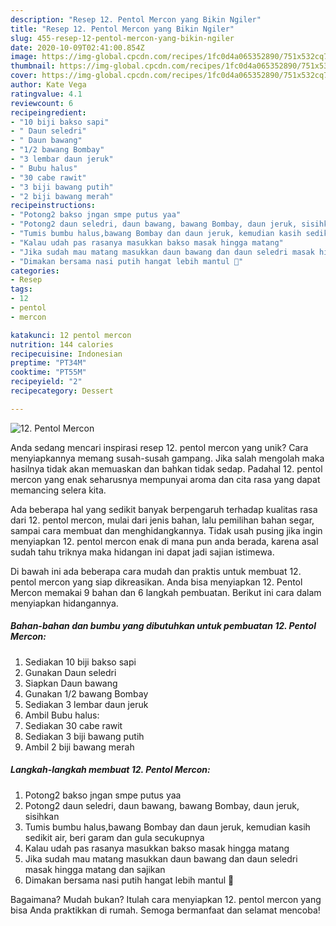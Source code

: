 ```yaml
---
description: "Resep 12. Pentol Mercon yang Bikin Ngiler"
title: "Resep 12. Pentol Mercon yang Bikin Ngiler"
slug: 455-resep-12-pentol-mercon-yang-bikin-ngiler
date: 2020-10-09T02:41:00.854Z
image: https://img-global.cpcdn.com/recipes/1fc0d4a065352890/751x532cq70/12-pentol-mercon-foto-resep-utama.jpg
thumbnail: https://img-global.cpcdn.com/recipes/1fc0d4a065352890/751x532cq70/12-pentol-mercon-foto-resep-utama.jpg
cover: https://img-global.cpcdn.com/recipes/1fc0d4a065352890/751x532cq70/12-pentol-mercon-foto-resep-utama.jpg
author: Kate Vega
ratingvalue: 4.1
reviewcount: 6
recipeingredient:
- "10 biji bakso sapi"
- " Daun seledri"
- " Daun bawang"
- "1/2 bawang Bombay"
- "3 lembar daun jeruk"
- " Bubu halus"
- "30 cabe rawit"
- "3 biji bawang putih"
- "2 biji bawang merah"
recipeinstructions:
- "Potong2 bakso jngan smpe putus yaa"
- "Potong2 daun seledri, daun bawang, bawang Bombay, daun jeruk, sisihkan"
- "Tumis bumbu halus,bawang Bombay dan daun jeruk, kemudian kasih sedikit air, beri garam dan gula secukupnya"
- "Kalau udah pas rasanya masukkan bakso masak hingga matang"
- "Jika sudah mau matang masukkan daun bawang dan daun seledri masak hingga matang dan sajikan"
- "Dimakan bersama nasi putih hangat lebih mantul 🤤"
categories:
- Resep
tags:
- 12
- pentol
- mercon

katakunci: 12 pentol mercon 
nutrition: 144 calories
recipecuisine: Indonesian
preptime: "PT34M"
cooktime: "PT55M"
recipeyield: "2"
recipecategory: Dessert

---
```



![12. Pentol Mercon](https://img-global.cpcdn.com/recipes/1fc0d4a065352890/751x532cq70/12-pentol-mercon-foto-resep-utama.jpg)

Anda sedang mencari inspirasi resep 12. pentol mercon yang unik? Cara menyiapkannya memang susah-susah gampang. Jika salah mengolah maka hasilnya tidak akan memuaskan dan bahkan tidak sedap. Padahal 12. pentol mercon yang enak seharusnya mempunyai aroma dan cita rasa yang dapat memancing selera kita.

Ada beberapa hal yang sedikit banyak berpengaruh terhadap kualitas rasa dari 12. pentol mercon, mulai dari jenis bahan, lalu pemilihan bahan segar, sampai cara membuat dan menghidangkannya. Tidak usah pusing jika ingin menyiapkan 12. pentol mercon enak di mana pun anda berada, karena asal sudah tahu triknya maka hidangan ini dapat jadi sajian istimewa.




Di bawah ini ada beberapa cara mudah dan praktis untuk membuat 12. pentol mercon yang siap dikreasikan. Anda bisa menyiapkan 12. Pentol Mercon memakai 9 bahan dan 6 langkah pembuatan. Berikut ini cara dalam menyiapkan hidangannya.

<!--inarticleads1-->

##### Bahan-bahan dan bumbu yang dibutuhkan untuk pembuatan 12. Pentol Mercon:

1. Sediakan 10 biji bakso sapi
1. Gunakan  Daun seledri
1. Siapkan  Daun bawang
1. Gunakan 1/2 bawang Bombay
1. Sediakan 3 lembar daun jeruk
1. Ambil  Bubu halus:
1. Sediakan 30 cabe rawit
1. Sediakan 3 biji bawang putih
1. Ambil 2 biji bawang merah




<!--inarticleads2-->

##### Langkah-langkah membuat 12. Pentol Mercon:

1. Potong2 bakso jngan smpe putus yaa
1. Potong2 daun seledri, daun bawang, bawang Bombay, daun jeruk, sisihkan
1. Tumis bumbu halus,bawang Bombay dan daun jeruk, kemudian kasih sedikit air, beri garam dan gula secukupnya
1. Kalau udah pas rasanya masukkan bakso masak hingga matang
1. Jika sudah mau matang masukkan daun bawang dan daun seledri masak hingga matang dan sajikan
1. Dimakan bersama nasi putih hangat lebih mantul 🤤




Bagaimana? Mudah bukan? Itulah cara menyiapkan 12. pentol mercon yang bisa Anda praktikkan di rumah. Semoga bermanfaat dan selamat mencoba!
